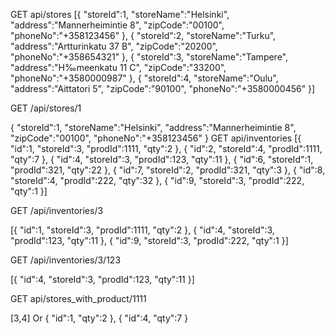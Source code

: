 GET api/stores
 [{
"storeId":1,
"storeName":"Helsinki",
"address":"Mannerheimintie 8",
"zipCode":"00100",
"phoneNo":"+358123456"
},
{
"storeId":2,
"storeName":"Turku",
"address":"Artturinkatu 37 B",
"zipCode":"20200",
"phoneNo":"+358654321"
},
{
"storeId":3,
"storeName":"Tampere",
"address":"H‰meenkatu 11 C",
"zipCode":"33200",
"phoneNo":"+3580000987"
},
{
"storeId":4,
"storeName":"Oulu",
"address":"Aittatori 5",
"zipCode":"90100",
"phoneNo":"+3580000456"
}]


 GET /api/stores/1
 
 
 {
"storeId":1,
"storeName":"Helsinki",
"address":"Mannerheimintie 8",
"zipCode":"00100",
"phoneNo":"+358123456"
}
 GET api/inventories
 [{
"id":1,
"storeId":3,
"prodId":1111,
"qty":2
},
{
"id":2,
"storeId":4,
"prodId":1111,
"qty":7
},
{
"id":4,
"storeId":3,
"prodId":123,
"qty":11
},
{
"id":6,
"storeId":1,
"prodId":321,
"qty":22
},
{
"id":7,
"storeId":2,
"prodId":321,
"qty":3
},
{
"id":8,
"storeId":4,
"prodId":222,
"qty":32
},
{
"id":9,
"storeId":3,
"prodId":222,
"qty":1
}]


 GET /api/inventories/3
 
 
 [{
"id":1,
"storeId":3,
"prodId":1111,
"qty":2
},
{
"id":4,
"storeId":3,
"prodId":123,
"qty":11
},
{
"id":9,
"storeId":3,
"prodId":222,
"qty":1
}]


 GET /api/inventories/3/123
 
 
 [{
"id":4,
"storeId":3,
"prodId":123,
"qty":11
}]


 GET api/stores_with_product/1111
 
 
 [3,4]
 Or
 {
"id":1,
"qty":2
},
{
"id":4,
"qty":7
}
